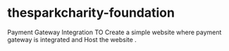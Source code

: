 # thesparkcharity-foundation
Payment Gateway Integration TO Create a simple website where payment gateway is integrated and Host the website .
